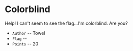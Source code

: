 # Colorblind
Help! I can't seem to see the flag...I'm colorblind. Are you?

* `Author` -- Towel
* `Flag` -- 
* `Points` -- 20
